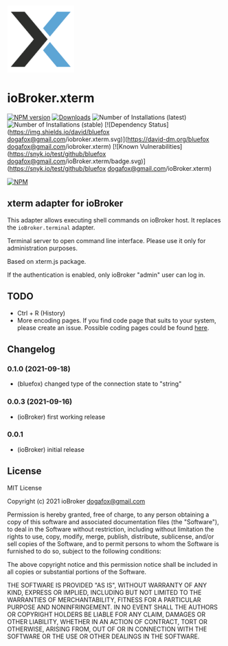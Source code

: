 ![Logo](admin/xterm.png)
# ioBroker.xterm

[![NPM version](http://img.shields.io/npm/v/iobroker.xterm.svg)](https://www.npmjs.com/package/iobroker.xterm)
[![Downloads](https://img.shields.io/npm/dm/iobroker.xterm.svg)](https://www.npmjs.com/package/iobroker.xterm)
![Number of Installations (latest)](http://iobroker.live/badges/xterm-installed.svg)
![Number of Installations (stable)](http://iobroker.live/badges/xterm-stable.svg)
[![Dependency Status](https://img.shields.io/david/bluefox <dogafox@gmail.com>/iobroker.xterm.svg)](https://david-dm.org/bluefox <dogafox@gmail.com>/iobroker.xterm)
[![Known Vulnerabilities](https://snyk.io/test/github/bluefox <dogafox@gmail.com>/ioBroker.xterm/badge.svg)](https://snyk.io/test/github/bluefox <dogafox@gmail.com>/ioBroker.xterm)

[![NPM](https://nodei.co/npm/iobroker.xterm.png?downloads=true)](https://nodei.co/npm/iobroker.xterm/)

## xterm adapter for ioBroker
This adapter allows executing shell commands on ioBroker host. It replaces the `ioBroker.terminal` adapter.

Terminal server to open command line interface. 
Please use it only for administration purposes.

Based on xterm.js package. 

If the authentication is enabled, only ioBroker "admin" user can log in.

## TODO
- Ctrl + R (History)
- More encoding pages. If you find code page that suits to your system, please create an issue. Possible coding pages could be found [here](https://github.com/ashtuchkin/iconv-lite/wiki/Supported-Encodings). 

<!--
	Placeholder for the next version (at the beginning of the line):
	### __WORK IN PROGRESS__
-->

## Changelog
### 0.1.0 (2021-09-18)
* (bluefox) changed type of the connection state to "string" 

### 0.0.3 (2021-09-16)
* (ioBroker) first working release

### 0.0.1
* (ioBroker) initial release

## License
MIT License

Copyright (c) 2021 ioBroker <dogafox@gmail.com>

Permission is hereby granted, free of charge, to any person obtaining a copy
of this software and associated documentation files (the "Software"), to deal
in the Software without restriction, including without limitation the rights
to use, copy, modify, merge, publish, distribute, sublicense, and/or sell
copies of the Software, and to permit persons to whom the Software is
furnished to do so, subject to the following conditions:

The above copyright notice and this permission notice shall be included in all
copies or substantial portions of the Software.

THE SOFTWARE IS PROVIDED "AS IS", WITHOUT WARRANTY OF ANY KIND, EXPRESS OR
IMPLIED, INCLUDING BUT NOT LIMITED TO THE WARRANTIES OF MERCHANTABILITY,
FITNESS FOR A PARTICULAR PURPOSE AND NONINFRINGEMENT. IN NO EVENT SHALL THE
AUTHORS OR COPYRIGHT HOLDERS BE LIABLE FOR ANY CLAIM, DAMAGES OR OTHER
LIABILITY, WHETHER IN AN ACTION OF CONTRACT, TORT OR OTHERWISE, ARISING FROM,
OUT OF OR IN CONNECTION WITH THE SOFTWARE OR THE USE OR OTHER DEALINGS IN THE
SOFTWARE.